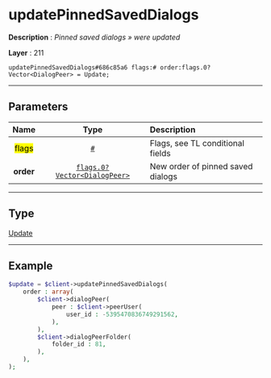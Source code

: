 # updatePinnedSavedDialogs

**Description** : *Pinned saved dialogs » were updated*

**Layer** : 211

```tl
updatePinnedSavedDialogs#686c85a6 flags:# order:flags.0?Vector<DialogPeer> = Update;
```

---

## Parameters

| Name | Type | Description |
| :---: | :---: | :--- |
| <mark>flags</mark> | [`#`](type/#) | Flags, see TL conditional fields |
| **order** | [`flags.0?Vector<DialogPeer>`](type/DialogPeer) | New order of pinned saved dialogs |

---

## Type

[Update](type/Update)

---

## Example

```php
$update = $client->updatePinnedSavedDialogs(
	order : array(
		$client->dialogPeer(
			peer : $client->peerUser(
				user_id : -5395470836749291562,
			),
		),
		$client->dialogPeerFolder(
			folder_id : 81,
		),
	),
);
```